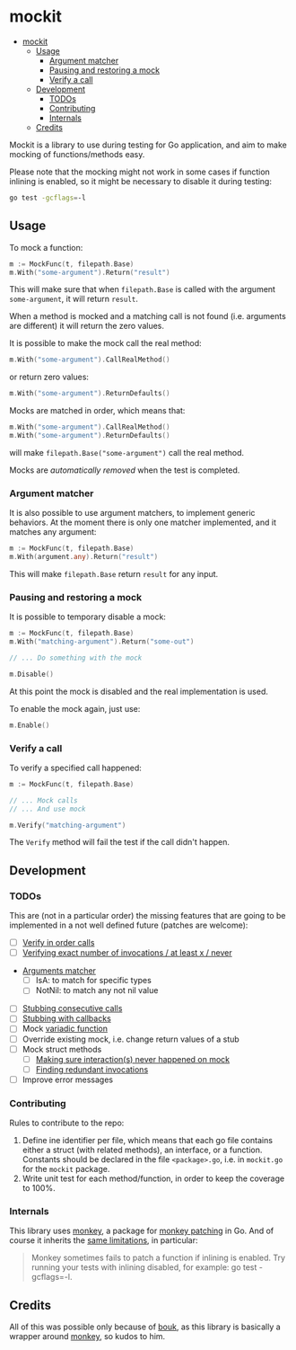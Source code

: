 # mockit

- [mockit](#mockit)
  - [Usage](#usage)
    - [Argument matcher](#argument-matcher)
    - [Pausing and restoring a mock](#pausing-and-restoring-a-mock)
    - [Verify a call](#verify-a-call)
  - [Development](#development)
    - [TODOs](#todos)
    - [Contributing](#contributing)
    - [Internals](#internals)
  - [Credits](#credits)

Mockit is a library to use during testing for Go application, and aim to make mocking of functions/methods easy.

Please note that the mocking might not work in some cases if function inlining is enabled, so it might be necessary to disable it during testing:

```sh
go test -gcflags=-l
```

## Usage

To mock a function:

```go
m := MockFunc(t, filepath.Base)
m.With("some-argument").Return("result")
```

This will make sure that when `filepath.Base` is called with the argument `some-argument`, it will return `result`.

When a method is mocked and a matching call is not found (i.e. arguments are different) it will return the zero values.

It is possible to make the mock call the real method:

```go
m.With("some-argument").CallRealMethod()
```

or return zero values:

```go
m.With("some-argument").ReturnDefaults()
```

Mocks are matched in order, which means that:

```go
m.With("some-argument").CallRealMethod()
m.With("some-argument").ReturnDefaults()
```

will make `filepath.Base("some-argument")` call the real method.

Mocks are *automatically removed* when the test is completed.

### Argument matcher

It is also possible to use argument matchers, to implement generic behaviors. At the moment there is only one matcher implemented, and it matches any argument:

```go
m := MockFunc(t, filepath.Base)
m.With(argument.any).Return("result")
```

This will make `filepath.Base` return `result` for any input.

### Pausing and restoring a mock

It is possible to temporary disable a mock:

```go
m := MockFunc(t, filepath.Base)
m.With("matching-argument").Return("some-out")

// ... Do something with the mock

m.Disable()
```

At this point the mock is disabled and the real implementation is used.

To enable the mock again, just use:

```go
m.Enable()
```

### Verify a call

To verify a specified call happened:

```go
m := MockFunc(t, filepath.Base)

// ... Mock calls
// ... And use mock

m.Verify("matching-argument")
```

The `Verify` method will fail the test if the call didn't happen.

## Development

### TODOs

This are (not in a particular order) the missing features that are going to be implemented in a not well defined future (patches are welcome):

- [ ] [Verify in order calls](https://site.mockito.org/javadoc/current/org/mockito/Mockito.html#in_order_verification)
- [ ] [Verifying exact number of invocations / at least x / never](https://site.mockito.org/javadoc/current/org/mockito/Mockito.html#at_least_verification)
- [Arguments matcher](https://site.mockito.org/javadoc/current/index.html?org/mockito/ArgumentMatcher.html)
  - [ ] IsA: to match for specific types
  - [ ] NotNil: to match any not nil value
- [ ] [Stubbing consecutive calls](https://site.mockito.org/javadoc/current/org/mockito/Mockito.html#stubbing_consecutive_calls)
- [ ] [Stubbing with callbacks](https://site.mockito.org/javadoc/current/org/mockito/Mockito.html#answer_stubs)
- [ ] Mock [variadic function](https://gobyexample.com/variadic-functions)
- [ ] Override existing mock, i.e. change return values of a stub
- [ ] Mock struct methods
  - [ ] [Making sure interaction(s) never happened on mock](https://site.mockito.org/javadoc/current/org/mockito/Mockito.html#never_verification)
  - [ ] [Finding redundant invocations](https://site.mockito.org/javadoc/current/org/mockito/Mockito.html#finding_redundant_invocations)
- [ ] Improve error messages

### Contributing

Rules to contribute to the repo:

1. Define ine identifier per file, which means that each go file contains either a struct (with related methods), an interface, or a function. Constants should be declared in the file `<package>.go`, i.e. in `mockit.go` for the `mockit` package.
2. Write unit test for each method/function, in order to keep the coverage to 100%.

### Internals

This library uses [monkey](https://github.com/bouk/monkey), a package for [monkey patching](https://en.wikipedia.org/wiki/Monkey_patch) in Go. And of course it inherits the [same limitations](https://github.com/bouk/monkey#notes), in particular:

> Monkey sometimes fails to patch a function if inlining is enabled. Try running your tests with inlining disabled, for example: go test -gcflags=-l.

## Credits

All of this was possible only because of [bouk](https://github.com/bouk), as this library is basically a wrapper around [monkey](https://github.com/bouk/monkey), so kudos to him.
